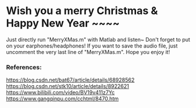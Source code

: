 # Wish you a merry Christmas & Happy New Year ~~~~

Just directly run "MerryXMas.m" with Matlab and listen~
Don't forget to put on your earphones/headphones!
If you want to save the audio file, just uncomment the very last line of "MerryXMas.m".
Hope you enjoy it!

### References:
https://blog.csdn.net/bat67/article/details/68928562
https://blog.csdn.net/stk10/article/details/8922621 
https://www.bilibili.com/video/BV19v411z7Yc
https://www.gangqinpu.com/cchtml/8470.htm
